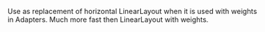 Use as replacement of horizontal LinearLayout when it is used with weights in Adapters. Much more fast then LinearLayout with weights.
